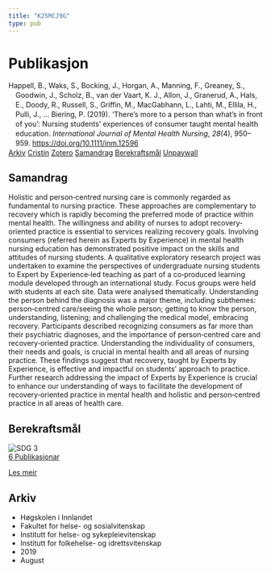 ```yaml
---
title: "K25MCJ9G"
type: pub
---
```

<h1>Publikasjon</h1>
<article id="csl-bib-container-K25MCJ9G" class="csl-bib-container">
  <div class="csl-bib-body" style="line-height: 1.35; padding-left: 1em; text-indent:-1em;">
  <div class="csl-entry">Happell, B., Waks, S., Bocking, J., Horgan, A., Manning, F., Greaney, S., Goodwin, J., Scholz, B., van der Vaart, K. J., Allon, J., Granerud, A., Hals, E., Doody, R., Russell, S., Griffin, M., MacGabhann, L., Lahti, M., Ellila, H., Pulli, J., &#x2026; Biering, P. (2019). &#x2018;There&#x2019;s more to a person than what&#x2019;s in front of you&#x2019;: Nursing students&#x2019; experiences of consumer taught mental health education. <i>International Journal of Mental Health Nursing</i>, <i>28</i>(4), 950&#x2013;959. <a href="https://doi.org/10.1111/inm.12596">https://doi.org/10.1111/inm.12596</a></div>
</div>
  <div class="csl-bib-buttons">
    <a href="#taxonomy-article-K25MCJ9G" class="csl-bib-button">Arkiv</a>
    <a href="https://app.cristin.no/results/show.jsf?id=1718758" alt="Cristin URL" class="csl-bib-button">Cristin</a>
    <a href="http://zotero.org/groups/5402882/items/K25MCJ9G" alt="Zotero URL" class="csl-bib-button">Zotero</a>
    <a href="#abstract-article-K25MCJ9G" class="csl-bib-button">Samandrag</a>
    <a href="#sdg-article-K25MCJ9G" class="csl-bib-button">Berekraftsmål</a>
    <a href="http://minerva-access.unimelb.edu.au/bitstreams/7c678364-194f-53ab-ab44-771678835e19/download" class="csl-bib-button">Unpaywall</a>
  </div>
  <div id="csl-bib-meta-container-K25MCJ9G"></div>
</article>
<div id="csl-bib-meta-K25MCJ9G" class="csl-bib-meta">
  <article id="abstract-article-K25MCJ9G" class="abstract-article">
    <h1>Samandrag</h1>
    Holistic and person‐centred nursing care is commonly regarded as fundamental to nursing practice. These approaches are complementary to recovery which is rapidly becoming the preferred mode of practice within mental health. The willingness and ability of nurses to adopt recovery‐oriented practice is essential to services realizing recovery goals. Involving consumers (referred herein as Experts by Experience) in mental health nursing education has demonstrated positive impact on the skills and attitudes of nursing students. A qualitative exploratory research project was undertaken to examine the perspectives of undergraduate nursing students to Expert by Experience‐led teaching as part of a co‐produced learning module developed through an international study. Focus groups were held with students at each site. Data were analysed thematically. Understanding the person behind the diagnosis was a major theme, including subthemes: person‐centred care/seeing the whole person; getting to know the person, understanding, listening; and challenging the medical model, embracing recovery. Participants described recognizing consumers as far more than their psychiatric diagnoses, and the importance of person‐centred care and recovery‐oriented practice. Understanding the individuality of consumers, their needs and goals, is crucial in mental health and all areas of nursing practice. These findings suggest that recovery, taught by Experts by Experience, is effective and impactful on students’ approach to practice. Further research addressing the impact of Experts by Experience is crucial to enhance our understanding of ways to facilitate the development of recovery‐oriented practice in mental health and holistic and person‐centred practice in all areas of health care.
  </article>
  <article id="sdg-article-K25MCJ9G" class="sdg-article">
    <h1>Berekraftsmål</h1>
    <div class="sdg-container"><div id="sdg3" class="sdg"> <img src="{{< params subfolder >}}images/sdg/sdg03_no.png" class="image" alt="SDG 3"> <div class="sdg-overlay"> <a href="{{< params subfolder >}}no/archive/?sdg=3#archive" class="sdg-publication-count"><span>6</span> Publikasjonar</a> <p><a href="NA" class="sdg-read-more">Les meir</a></p> </div> </div></div>
  </article>
  <article id="taxonomy-article-K25MCJ9G" class="taxonomy-article">
    <h1>Arkiv</h1>
    <ul>
      <li>Høgskolen i Innlandet</li>
      <li>Fakultet for helse- og sosialvitenskap</li>
      <li>Institutt for helse- og sykepleievitenskap</li>
      <li>Institutt for folkehelse- og idrettsvitenskap</li>
      <li>2019</li>
      <li>August</li>
    </ul>
  </article>
</div>
